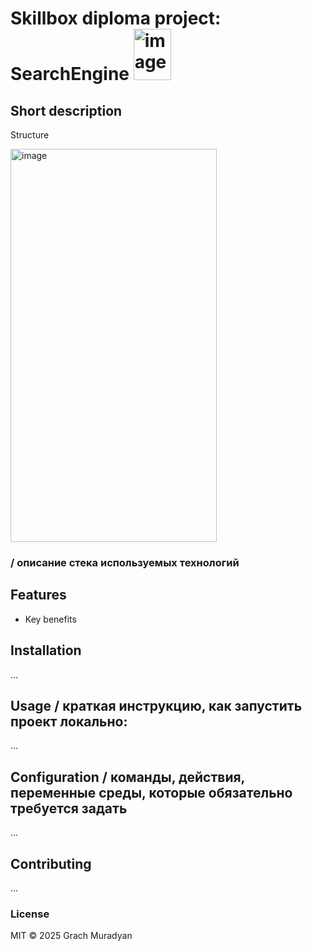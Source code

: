 # Skillbox diploma project: SearchEngine     <img width="60" height="82" alt="image" src="https://github.com/user-attachments/assets/62431dec-ee86-49aa-947a-01e9da8f1ddf" />

## Short description

Structure
<p>
  <img width="330" height="629" alt="image" src="https://github.com/user-attachments/assets/486749a6-020a-4f75-8f55-9f59773b7a1b" />
</p>

### / описание стека используемых технологий

## Features
- Key benefits

## Installation
...

## Usage / краткая инструкцию, как запустить проект локально: 
...

## Configuration / команды, действия, переменные среды, которые обязательно требуется задать
...

## Contributing
...

### License
MIT © 2025 Grach Muradyan
